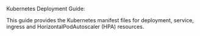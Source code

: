 Kubernetes Deployment Guide:

This guide provides the Kubernetes manifest files for deployment, service, ingress and HorizontalPodAutoscaler (HPA) resources.

